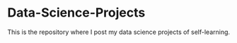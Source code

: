 # Data-Science-Projects
This is the repository where I post my data science projects of self-learning.

